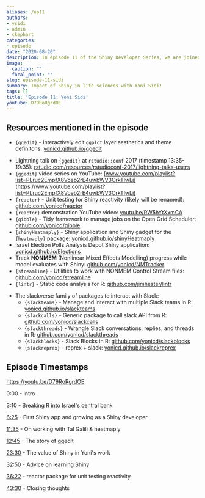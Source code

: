 ```yaml
---
aliases: /ep11
authors:
- ysidi
- admin
- ckephart
categories:
- episode
date: "2020-08-20"
description: In episode 11 of the Shiny Developer Series, we are joined by R package author and Shiny enthusiast Yoni Sidi.  We discuss Yoni's stories of how Shiny brought immediate and positive impact to his daily work across industries such as life sciences, the origins of his popular ggedit package, a new package to drill deeper into testing reactivity in Shiny apps, and much more!
image:
  caption: ""
  focal_point: ""
slug: episode-11-sidi
summary: Impact of Shiny in life sciences with Yoni Sidi!
tags: []
title: 'Episode 11: Yoni Sidi'
youtube: D79RoRgrdOE
---
```


## Resources mentioned in the episode

* `{ggedit}` - Interactively edit `ggplot` layer aesthetics and theme definitons: [yonicd.github.io/ggedit](https://yonicd.github.io/ggedit/)
+ Lightning talk on `{ggedit}` at `rstudio::conf` 2017 (timestamp 13:35-19:35): [rstudio.com/resources/rstudioconf-2017/lightning-talks-users](https://rstudio.com/resources/rstudioconf-2017/lightning-talks-users/)
+ `{ggedit}` video series on YouTube: [www.youtube.com/playlist?list=PLruc2EmpfX8Vceb2rE4uwbWV3CrkTlwLj](https://www.youtube.com/playlist?list=PLruc2EmpfX8Vceb2rE4uwbWV3CrkTlwLj)
+ `{reactor}` - Unit testing for Shiny reactivity (likely will be renamed): [github.com/yonicd/reactor](https://github.com/yonicd/reactor)
+ `{reactor}` demonstration YouTube video: [youtu.be/RW5hYtXxmCA](https://youtu.be/RW5hYtXxmCA)
+ `{qibble}` - Tidy framework to manage jobs on the Open Grid Scheduler: [github.com/yonicd/qibble](https://github.com/yonicd/qibble)
+ `{shinyHeatmaply}` - Shiny application and Shiny gadget for the `{heatmaply}` package: [yonicd.github.io/shinyHeatmaply](https://yonicd.github.io/shinyHeatmaply/)
+ Israel Election Polls Analysis Depot Shiny application: [yonicd.github.io/Elections](http://yonicd.github.io/Elections/)
+ Track __NONMEM__ (Nonlinear Mixed Effects Modelling) progress while model evaluates with Shiny: [github.com/yonicd/NMTracker](https://github.com/yonicd/NMTracker)
+ `{streamline}` - Utilities to work with NONMEM Control Stream files: [github.com/yonicd/streamline](https://github.com/yonicd/streamline)
+ `{lintr}` - Static code analysis for R: [github.com/jimhester/lintr](https://github.com/jimhester/lintr)
* The slackverse family of packages to interact with Slack:
    + `{slackteams}` - Manage and interact with multiple Slack teams in R: [yonicd.github.io/slackteams](https://yonicd.github.io/slackteams/)
    + `{slackcalls}` - Generic package to call slack API from R: [github.com/yonicd/slackcalls](https://github.com/yonicd/slackcalls)
    + `{slackthreads}` - Wrangle Slack conversations, replies, and threads in R: [github.com/yonicd/slackthreads](https://github.com/yonicd/slackthreads)
    + `{slackblocks}` - Slack Blocks in R: [github.com/yonicd/slackblocks](https://github.com/yonicd/slackblocks)
    + `{slackreprex}` - reprex + slack: [yonicd.github.io/slackreprex](https://yonicd.github.io/slackreprex/)

## Episode Timestamps

https://youtu.be/D79RoRgrdOE

0:00 -  Intro

[3:10](https://www.youtube.com/watch?v=D79RoRgrdOE&t=3m10s) - Breaking R into Israel's central bank

[6:25](https://www.youtube.com/watch?v=D79RoRgrdOE&t=6m25s) - First Shiny app and growing as a Shiny developer

[11:35](https://www.youtube.com/watch?v=D79RoRgrdOE&t=11m35s) - On working with Tal Galili & heatmaply

[12:45](https://www.youtube.com/watch?v=D79RoRgrdOE&t=12m45s) - The story of ggedit 

[23:30](https://www.youtube.com/watch?v=D79RoRgrdOE&t=23m30s) - The value of Shiny in Yoni's work

[32:50](https://www.youtube.com/watch?v=D79RoRgrdOE&t=32m50s) - Advice on learning Shiny

[36:22](https://www.youtube.com/watch?v=D79RoRgrdOE&t=36m22s) - reactor package for unit testing reactivity

[43:30](https://www.youtube.com/watch?v=D79RoRgrdOE&t=43m30s) - Closing thoughts
